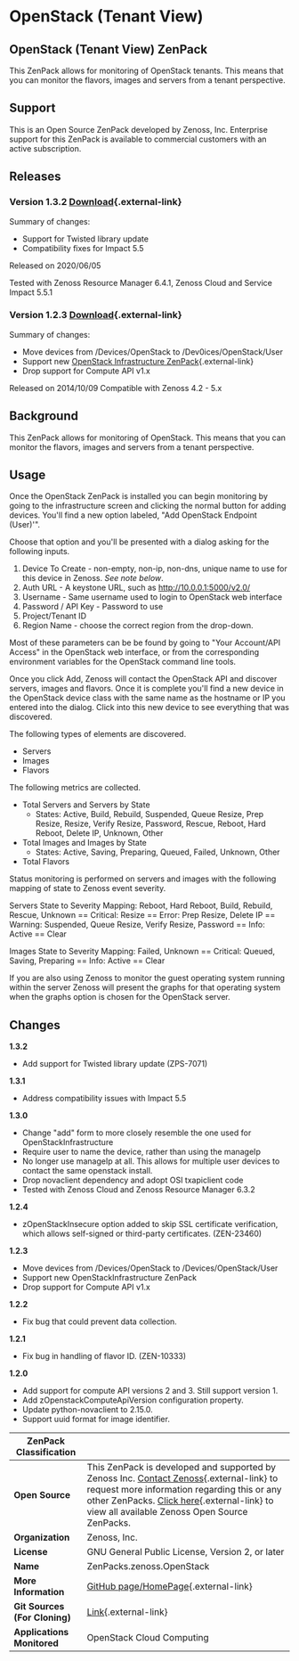 # OpenStack (Tenant View)

## OpenStack (Tenant View) ZenPack

This ZenPack allows for monitoring of OpenStack tenants. This means that
you can monitor the flavors, images and servers from a tenant
perspective.

## Support

This is an Open Source ZenPack developed by Zenoss, Inc. Enterprise
support for this ZenPack is available to commercial customers with an
active subscription.

## Releases

### Version 1.3.2 [Download](https://storage.googleapis.com/zenpacks/ZenPacks.zenoss.OpenStack/1.3.2/ZenPacks.zenoss.OpenStack-1.3.2.egg){.external-link}

Summary of changes:

-   Support for Twisted library update
-   Compatibility fixes for Impact 5.5

Released on 2020/06/05

Tested with Zenoss Resource Manager 6.4.1, Zenoss Cloud and Service
Impact 5.5.1

### Version 1.2.3 [Download](https://storage.googleapis.com/zenpacks/ZenPacks.zenoss.OpenStack/1.2.3/ZenPacks.zenoss.OpenStack-1.2.3.egg){.external-link}

Summary of changes:

-   Move devices from /Devices/OpenStack to /Dev0ices/OpenStack/User
-   Support new [OpenStack Infrastructure ZenPack](http://help.zenoss.com/display/in/){.external-link}
-   Drop support for Compute API v1.x

<dl markdown="1">
<dt markdown="1">
Released on 2014/10/09
Compatible with Zenoss 4.2 - 5.x
</dt>
</dl>

## Background

This ZenPack allows for monitoring of OpenStack. This means that you can
monitor the flavors, images and servers from a tenant perspective.

## Usage

Once the OpenStack ZenPack is installed you can begin monitoring by
going to the infrastructure screen and clicking the normal button for
adding devices. You'll find a new option labeled, "Add OpenStack
Endpoint (User)'".

Choose that option and you'll be presented with a dialog asking for the
following inputs.

1.  Device To Create - non-empty, non-ip, non-dns, unique name to use
    for this device in Zenoss. *See note below*.
2.  Auth URL - A keystone URL, such as <http://10.0.0.1:5000/v2.0/>
3.  Username - Same username used to login to OpenStack web interface
4.  Password / API Key - Password to use
5.  Project/Tenant ID
6.  Region Name - choose the correct region from the drop-down.

Most of these parameters can be be found by going to "Your Account/API
Access" in the OpenStack web interface, or from the corresponding
environment variables for the OpenStack command line tools.

Once you click Add, Zenoss will contact the OpenStack API and discover
servers, images and flavors. Once it is complete you'll find a new
device in the OpenStack device class with the same name as the hostname
or IP you entered into the dialog. Click into this new device to see
everything that was discovered.

The following types of elements are discovered.

-   Servers
-   Images
-   Flavors

The following metrics are collected.

-   Total Servers and Servers by State
    -   States: Active, Build, Rebuild, Suspended, Queue Resize, Prep
        Resize, Resize, Verify Resize, Password, Rescue, Reboot, Hard
        Reboot, Delete IP, Unknown, Other
-   Total Images and Images by State
    -   States: Active, Saving, Preparing, Queued, Failed, Unknown,
        Other
-   Total Flavors

Status monitoring is performed on servers and images with the following
mapping of state to Zenoss event severity.

Servers State to Severity Mapping:   Reboot, Hard Reboot, Build, Rebuild, Rescue, Unknown == Critical:   Resize == Error:   Prep Resize, Delete IP == Warning:   Suspended, Queue Resize, Verify Resize, Password == Info:   Active == Clear

<!-- -->

Images State to Severity Mapping:   Failed, Unknown == Critical:   Queued, Saving, Preparing == Info:   Active == Clear

If you are also using Zenoss to monitor the guest operating system
running within the server Zenoss will present the graphs for that
operating system when the graphs option is chosen for the OpenStack
server.

## Changes

**1.3.2**

-   Add support for Twisted library update (ZPS-7071)

**1.3.1**

-   Address compatibility issues with Impact 5.5

**1.3.0**

-   Change "add" form to more closely resemble the one used for
    OpenStackInfrastructure
-   Require user to name the device, rather than using the manageIp
-   No longer use manageIp at all. This allows for multiple user devices
    to contact the same openstack install.
-   Drop novaclient dependency and adopt OSI txapiclient code
-   Tested with Zenoss Cloud and Zenoss Resource Manager 6.3.2

**1.2.4**

-   zOpenStackInsecure option added to skip SSL certificate
    verification, which allows self-signed or third-party certificates.
    (ZEN-23460)

**1.2.3**

-   Move devices from /Devices/OpenStack to /Devices/OpenStack/User
-   Support new OpenStackInfrastructure ZenPack
-   Drop support for Compute API v1.x

**1.2.2**
-   Fix bug that could prevent data collection.

**1.2.1**

-   Fix bug in handling of flavor ID. (ZEN-10333)

**1.2.0**

-   Add support for compute API versions 2 and 3. Still support
    version 1.
-   Add zOpenstackComputeApiVersion configuration property.
-   Update python-novaclient to 2.15.0.
-   Support uuid format for image identifier.

| **ZenPack Classification**    |                                                                                                                                                                                                                                                                                                                                                                   |
|-------------------------------|-------------------------------------------------------------------------------------------------------------------------------------------------------------------------------------------------------------------------------------------------------------------------------------------------------------------------------------------------------------------|
| **Open Source**               | This ZenPack is developed and supported by Zenoss Inc. [Contact Zenoss](https://tryit.zenoss.com/zenpack-contact/){.external-link} to request more information regarding this or any other ZenPacks. [Click here](https://zenoss.com/product/zenpacks?f%5B0%5D=im_field_zenpack_category:1091){.external-link} to view all available Zenoss Open Source ZenPacks. |
| **Organization**              | Zenoss, Inc.                                                                                                                                                                                                                                                                                                                                                      |
| **License**                   | GNU General Public License, Version 2, or later                                                                                                                                                                                                                                                                                                                   |
| **Name**                      | ZenPacks.zenoss.OpenStack                                                                                                                                                                                                                                                                                                                                         |
| **More Information**          | [GitHub page/HomePage](https://github.com/zenoss/ZenPacks.zenoss.WBEM){.external-link}                                                                                                                                                                                                                                                                            |
| **Git Sources (For Cloning)** | [Link](https://github.com/zenoss/ZenPacks.zenoss.OpenStack.git){.external-link}                                                                                                                                                                                                                                                                                   |
| **Applications Monitored**    | OpenStack Cloud Computing                                                                                                                                                                                                                                                                                                                                         |
